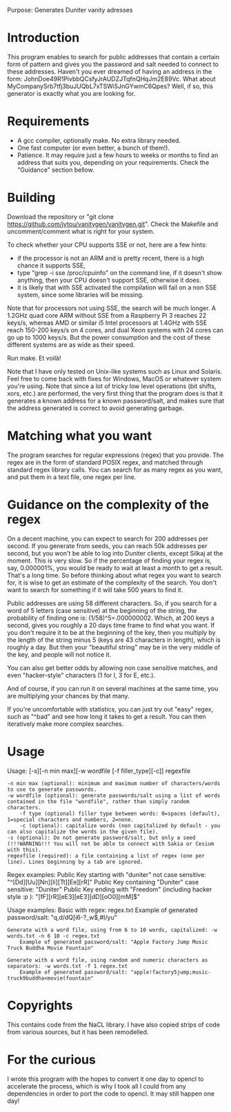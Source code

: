 Purpose: Generates Duniter vanity adresses

# Introduction

This program enables to search for public addresses that contain a certain form of pattern and gives you the password and salt needed to connect to these addresses. Haven't you ever dreamed of having an address in the form: JohnDoe49R1PivbbQCsfyJrAUDZJTqfnQHqJm2E89Vc. What about MyCompanySrb7tfj3buJUQbL7xTSWi5JnGYwmC6Qpes?
Well, if so, this generator is exactly what you are looking for.

# Requirements

- A gcc compiler, optionally make. No extra library needed.
- One fast computer (or even better, a bunch of them!).
- Patience. It may require just a few hours to weeks or months to find an address that suits you, depending on your requirements. Check the "Guidance" section bellow.

# Building

Download the repository or "git clone https://github.com/jytou/vanitygen/vanitygen.git".
Check the Makefile and uncomment/comment what is right for your system.

To check whether your CPU supports SSE or not, here are a few hints:
- if the processor is not an ARM and is pretty recent, there is a high chance it supports SSE,
- type "grep -i sse /proc/cpuinfo" on the command line, if it doesn't show anything, then your CPU doesn't support SSE, otherwise it does.
- it is likely that with SSE activated the compilation will fail on a non SSE system, since some libraries will be missing.

Note that for processors not using SSE, the search will be much longer. A 1.2GHz quad core ARM without SSE from a Raspberry Pi 3 reaches 22 keys/s, whereas AMD or similar i5 Intel processors at 1.4GHz with SSE reach 150-200 keys/s on 4 cores, and dual Xeon systems with 24 cores can go up to 1000 keys/s. But the power consumption and the cost of these different systems are as wide as their speed.

Run make. Et voilà!

Note that I have only tested on Unix-like systems such as Linux and Solaris. Feel free to come back with fixes for Windows, MacOS or whatever system you're using.
Note that since a lot of tricky low level operations (bit shifts, xors, etc.) are performed, the very first thing that the program does is that it generates a known address for a known password/salt, and makes sure that the address generated is correct to avoid generating garbage.

# Matching what you want

The program searches for regular expressions (regex) that you provide. The regex are in the form of standard POSIX regex, and matched through standard regex library calls. You can search for as many regex as you want, and put them in a text file, one regex per line.

# Guidance on the complexity of the regex

On a decent machine, you can expect to search for 200 addresses per second. If you generate from seeds, you can reach 50k addresses per second, but you won't be able to log into Duniter clients, except Silkaj at the moment. This is very slow. So if the percentage of finding your regex is, say, 0.000001%, you would be ready to wait at least a month to get a result. That's a long time. So before thinking about what regex you want to search for, it is wise to get an estimate of the complexity of the search. You don't want to search for something if it will take 500 years to find it.

Public addresses are using 58 different characters. So, if you search for a word of 5 letters (case sensitive) at the beginning of the string, the probability of finding one is: (1/58)^5=.000000002. Which, at 200 keys a second, gives you roughly a 20 days time frame to find what you want. If you don't require it to be at the beginning of the key, then you multiply by the length of the string minus 5 (keys are 43 characters in length), which is roughly a day. But then your "beautiful string" may be in the very middle of the key, and people will not notice it.

You can also get better odds by allowing non case sensitive matches, and even "hacker-style" characters (1 for l, 3 for E, etc.).

And of course, if you can run it on several machines at the same time, you are multiplying your chances by that many.

If you're uncomfortable with statistics, you can just try out "easy" regex, such as "^bad" and see how long it takes to get a result. You can then iteratively make more complex searches.

# Usage
Usage: [-s][-n min max][-w wordfile [-f filler_type][-c]] regexfile

	-n min max (optional): minimum and maximum number of characters/words to use to generate passwords.
	-w wordfile (optional): generate passwords/salt using a list of words contained in the file "wordfile", rather than simply random characters.
		-f type (optional) filler type between words: 0=spaces (default), 1=special characters and numbers, 2=none.
		-c (optional): capitalize words (non capitalized by default - you can also capitalize the words in the given file).
	-s (optional): Do not generate password/salt, but only a seed (!!!WARNING!!! You will not be able to connect with Sakia or Cesium with this).
	regexfile (required): a file containing a list of regex (one per line). Lines beginning by a tab are ignored.

Regex examples:
	Public Key starting with "duniter" not case sensitive: "^[Dd][Uu][Nn][Ii][Tt][Ee][rR]"
	Public Key containing "Duniter" case sensitive: "Duniter"
	Public Key ending with "Freedom" (including hacker style :p ): "[fF][rR][eE3][eE3][dD][oO0][mM]$"

Usage examples:
	Basic with regex: regex.txt
		Example of generated password/salt: "q,d/dQ[i6-?_w$,#I/yu"

	Generate with a word file, using from 6 to 10 words, capitalized: -w words.txt -n 6 10 -c regex.txt
		Example of generated password/salt: "Apple Factory Jump Music Truck Buddha Movie Fountain"

	Generate with a word file, using random and numeric characters as separators: -w words.txt -f 1 regex.txt
		Example of generated password/salt: "apple!factory5jump;music-truck9buddha<movie(fountain"

# Copyrights

This contains code from the NaCL library.
I have also copied strips of code from various sources, but it has been remodelled.

# For the curious

I wrote this program with the hopes to convert it one day to opencl to accelerate the process, which is why I took all I could from any dependencies in order to port the code to opencl. It may still happen one day!
